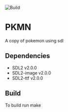 ![Build](https://github.com/Akah/pkmn/workflows/BUILD/badge.svg)
# PKMN
A copy of pokemon using sdl

## Dependencies
* SDL2 v2.0.0
* SDL2-image v2.0.0
* SDL2-ttf v2.0.0

## Build
To build run make
